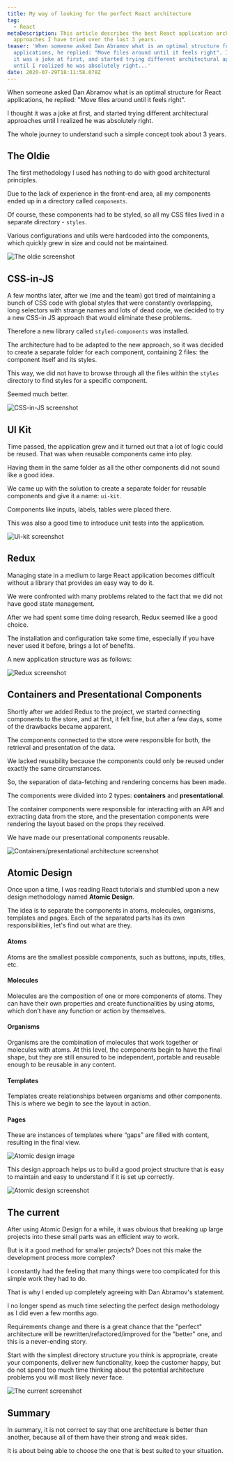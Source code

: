```yaml
---
title: My way of looking for the perfect React architecture
tag:
  - React
metaDescription: This article describes the best React application architecture
  approaches I have tried over the last 3 years.
teaser: 'When someone asked Dan Abramov what is an optimal structure for React
  applications, he replied: "Move files around until it feels right". I thought
  it was a joke at first, and started trying different architectural approaches
  until I realized he was absolutely right...'
date: 2020-07-29T18:11:58.078Z
---
```

When someone asked Dan Abramov what is an optimal structure for React applications, he replied: "Move files around until it feels right".

I thought it was a joke at first, and started trying different architectural approaches until I realized he was absolutely right.

The whole journey to understand such a simple concept took about 3 years.

## The Oldie

The first methodology I used has nothing to do with good architectural principles.

Due to the lack of experience in the front-end area, all my components ended up in a directory called `components`.

Of course, these components had to be styled, so all my CSS files lived in a separate directory - `styles`.

Various configurations and utils were hardcoded into the components, which quickly grew in size and could not be maintained.

![The oldie screenshot](/img/screenshot-2020-07-29-at-16.55.32.png "The oldie screenshot")

## CSS-in-JS

A few months later, after we (me and the team) got tired of maintaining a bunch of CSS code with global styles that were constantly overlapping, long selectors with strange names and lots of dead code, we decided to try a new CSS-in JS approach that would eliminate these problems. 

Therefore a new library called `styled-components` was installed. 

The architecture had to be adapted to the new approach, so it was decided to create a separate folder for each component, containing 2 files: the component itself and its styles. 

This way, we did not have to browse through all the files within the `styles` directory to find styles for a specific component.

Seemed much better.

![CSS-in-JS screenshot](/img/screenshot-2020-07-29-at-16.58.53.png "CSS-in-JS screenshot")

## UI Kit

Time passed, the application grew and it turned out that a lot of logic could be reused. That was when reusable components came into play.

Having them in the same folder as all the other components did not sound like a good idea.

We came up with the solution to create a separate folder for reusable components and give it a name: `ui-kit`.

Components like inputs, labels, tables were placed there.

This was also a good time to introduce unit tests into the application.

![Ui-kit screenshot](/img/screenshot-2020-07-29-at-17.03.37.png "Ui-kit screenshot")

## Redux

Managing state in a medium to large React application becomes difficult without a library that provides an easy way to do it. 

We were confronted with many problems related to the fact that we did not have good state management.

After we had spent some time doing research, Redux seemed like a good choice.

The installation and configuration take some time, especially if you have never used it before, brings a lot of benefits. 

A new application structure was as follows:

![Redux screenshot](/img/screenshot-2020-07-29-at-17.12.11.png "Redux screenshot")

## Containers and Presentational Components

Shortly after we added Redux to the project, we started connecting components to the store, and at first, it felt fine, but after a few days, some of the drawbacks became apparent.

The components connected to the store were responsible for both, the retrieval and presentation of the data.

We lacked reusability because the components could only be reused under exactly the same circumstances.

So, the separation of data-fetching and rendering concerns has been made. 

The components were divided into 2 types: **containers** and **presentational**. 

The container components were responsible for interacting with an API and extracting data from the store, and the presentation components were rendering the layout based on the props they received.

We have made our presentational components reusable.

![Containers/presentational architecture screenshot](/img/screenshot-2020-07-29-at-17.16.07.png "Containers/presentational architecture screenshot")

## Atomic Design

Once upon a time, I was reading React tutorials and stumbled upon a new design methodology named **Atomic Design**.

The idea is to separate the components in atoms, molecules, organisms, templates and pages. Each of the separated parts has its own responsibilities, let's find out what are they.

#### Atoms

Atoms are the smallest possible components, such as buttons, inputs, titles, etc.

#### Molecules

Molecules are the composition of one or more components of atoms. They can have their own properties and create functionalities by using atoms, which don’t have any function or action by themselves.

#### Organisms

Organisms are the combination of molecules that work together or molecules with atoms. At this level, the components begin to have the final shape, but they are still ensured to be independent, portable and reusable enough to be reusable in any content.

#### Templates

Templates create relationships between organisms and other components. This is where we begin to see the layout in action.

#### Pages

These are instances of templates where “gaps” are filled with content, resulting in the final view.

![Atomic design image](/img/atomic-design-process.png "Atomic design image")

This design approach helps us to build a good project structure that is easy to maintain and easy to understand if it is set up correctly.

![Atomic design screenshot](/img/screenshot-2020-07-29-at-17.21.44.png "Atomic design screenshot")

## The current

After using Atomic Design for a while, it was obvious that breaking up large projects into these small parts was an efficient way to work. 

But is it a good method for smaller projects? Does not this make the development process more complex? 

I constantly had the feeling that many things were too complicated for this simple work they had to do. 

That is why I ended up completely agreeing with Dan Abramov's statement.

I no longer spend as much time selecting the perfect design methodology as I did even a few months ago. 

Requirements change and there is a great chance that the "perfect" architecture will be rewritten/refactored/improved for the "better" one, and this is a never-ending story.

Start with the simplest directory structure you think is appropriate, create your components, deliver new functionality, keep the customer happy, but do not spend too much time thinking about the potential architecture problems you will most likely never face.

![The current screenshot](/img/screenshot-2020-07-29-at-17.28.50.png "The current screenshot")

## Summary

In summary, it is not correct to say that one architecture is better than another, because all of them have their strong and weak sides.

It is about being able to choose the one that is best suited to your situation.